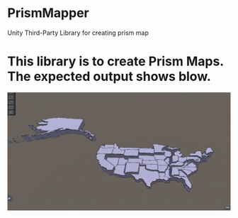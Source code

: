 # PrismMapper
Unity Third-Party Library for creating prism map



# This library is to create Prism Maps. The expected output shows blow.

![example_1](Examples/example_1.png "example_1")

